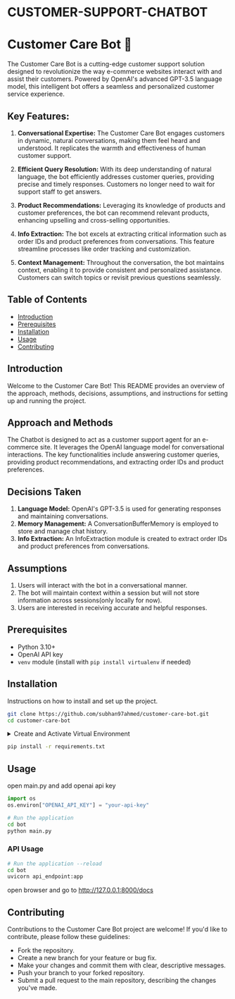 # CUSTOMER-SUPPORT-CHATBOT
# Customer Care Bot 🤖
The Customer Care Bot is a cutting-edge customer support solution designed to revolutionize the way e-commerce websites interact with and assist their customers. Powered by OpenAI's advanced GPT-3.5 language model, this intelligent bot offers a seamless and personalized customer service experience.

## Key Features:

1. **Conversational Expertise:** The Customer Care Bot engages customers in dynamic, natural conversations, making them feel heard and understood. It replicates the warmth and effectiveness of human customer support.

2. **Efficient Query Resolution:** With its deep understanding of natural language, the bot efficiently addresses customer queries, providing precise and timely responses. Customers no longer need to wait for support staff to get answers.

3. **Product Recommendations:** Leveraging its knowledge of products and customer preferences, the bot can recommend relevant products, enhancing upselling and cross-selling opportunities.

4. **Info Extraction:** The bot excels at extracting critical information such as order IDs and product preferences from conversations. This feature streamline processes like order tracking and customization.

5. **Context Management:** Throughout the conversation, the bot maintains context, enabling it to provide consistent and personalized assistance. Customers can switch topics or revisit previous questions seamlessly.

## Table of Contents

- [Introduction](#introduction)
- [Prerequisites](#prerequisites)
- [Installation](#installation)
- [Usage](#usage)
- [Contributing](#contributing)

## Introduction
Welcome to the Customer Care Bot! This README provides an overview of the approach, methods, decisions, assumptions, and instructions for setting up and running the project.

## Approach and Methods

The Chatbot is designed to act as a customer support agent for an e-commerce site. It leverages the OpenAI language model for conversational interactions. The key functionalities include answering customer queries, providing product recommendations, and extracting order IDs and product preferences.

## Decisions Taken

1. **Language Model:** OpenAI's GPT-3.5 is used for generating responses and maintaining conversations.
2. **Memory Management:** A ConversationBufferMemory is employed to store and manage chat history.
3. **Info Extraction:** An InfoExtraction module is created to extract order IDs and product preferences from conversations.

## Assumptions

1. Users will interact with the bot in a conversational manner.
2. The bot will maintain context within a session but will not store information across sessions(only locally for now).
3. Users are interested in receiving accurate and helpful responses.

## Prerequisites


- Python 3.10+
- OpenAI API key
- `venv` module (install with `pip install virtualenv` if needed)

## Installation

Instructions on how to install and set up the project.

```bash
git clone https://github.com/subhan97ahmed/customer-care-bot.git
cd customer-care-bot
```


<details>
<summary>Create and Activate Virtual Environment</summary>
<!--All you need is a blank line-->

1. **Navigate to Project Directory:**
    
   ```bash
    cd /path/to/your/project
   ```

2. **Create Virtual Environment:**
    
   For macOS and Linux:

   ```bash
   pip install virtualenv
   python3 -m venv env
   ```

   For Windows:
   ```bash
   pip install virtualenv
   python -m venv env
   ```

3. **Activate Virtual Environment:**

   For macOS and Linux:

   ```bash
   source env/bin/activate
   ```

   For Windows:

   ```bash
   .\env\Scripts\activate
   ```
</details>


```bash
pip install -r requirements.txt
```

## Usage
open main.py and add openai api key
```python
import os
os.environ["OPENAI_API_KEY"] = "your-api-key"
```

```bash
# Run the application
cd bot
python main.py
```

### API Usage
```bash
# Run the application --reload
cd bot
uvicorn api_endpoint:app
```
open browser and go to http://127.0.0.1:8000/docs

## Contributing
Contributions to the Customer Care Bot project are welcome! If you'd like to contribute, please follow these guidelines:

- Fork the repository.
- Create a new branch for your feature or bug fix.
- Make your changes and commit them with clear, descriptive messages.
- Push your branch to your forked repository.
- Submit a pull request to the main repository, describing the changes you've made.
